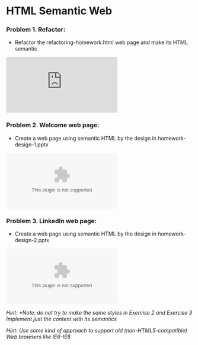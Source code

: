 HTML Semantic Web
=====================

### Problem 1. Refactor:
*	Refactor the refactoring-homework.html web page and make its HTML semantic

![link](https://github.com/Borayvor/TelerikAcademy_2015_2016/blob/master/H04_HTML/S04_HTML_SemanticWeb/HomeworkRaw/refactoring-homework.html)

### Problem 2. Welcome web page:
*	Create a web page using semantic HTML by the design in homework-design-1.pptx

![link](https://github.com/Borayvor/TelerikAcademy_2015_2016/blob/master/H04_HTML/S04_HTML_SemanticWeb/HomeworkRaw/homework-design-1.pptx)

### Problem 3. LinkedIn web page:
*	Create a web page using semantic HTML by the design in homework-design-2.pptx
	
![link](https://github.com/Borayvor/TelerikAcademy_2015_2016/blob/master/H04_HTML/S04_HTML_SemanticWeb/HomeworkRaw/homework-design-2.pptx)
		
_Hint: *Note: do not try to make the same styles in Exercise 2 and Exercise 3
			Implement just the content with its semantics_
			
_Hint: Use some kind of approach to support old (non-HTML5-compatible) Web browsers like IE6-IE8_
